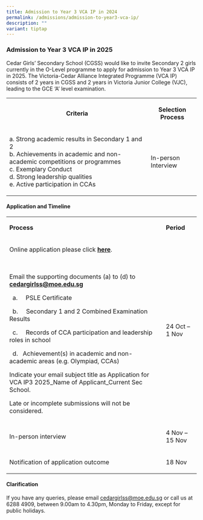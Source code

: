 ```yaml
---
title: Admission to Year 3 VCA IP in 2024
permalink: /admissions/admission-to-year3-vca-ip/
description: ""
variant: tiptap
---
```

<h3>Admission to Year 3 VCA IP in 2025</h3>
<p>Cedar Girls’ Secondary School (CGSS) would like to invite Secondary 2
girls currently in the O-Level programme to apply for admission to Year
3 VCA IP in 2025. The Victoria-Cedar Alliance Integrated Programme (VCA
IP) consists of 2 years in CGSS and 2 years in Victoria Junior College
(VJC), leading to the GCE ‘A’ level examination.</p>
<table style="minWidth: 50px">
<colgroup>
<col>
<col>
</colgroup>
<tbody>
<tr>
<th rowspan="1" colspan="1">
<p>Criteria</p>
</th>
<th rowspan="1" colspan="1">
<p>Selection Process</p>
</th>
</tr>
<tr>
<td rowspan="1" colspan="1">
<p>a. Strong academic results in Secondary 1 and 2
<br>b. Achievements in academic and non-academic competitions or programmes
<br>c. Exemplary Conduct
<br>d. Strong leadership qualities
<br>e. Active participation in CCAs
<br>
</p>
</td>
<td rowspan="1" colspan="1">
<p>In-person Interview</p>
</td>
</tr>
</tbody>
</table>
<h4>Application and Timeline</h4>
<table style="minWidth: 50px">
<colgroup>
<col>
<col>
</colgroup>
<tbody>
<tr>
<td rowspan="1" colspan="1">
<p><strong>Process</strong>
</p>
</td>
<td rowspan="1" colspan="1">
<p><strong>Period</strong>
</p>
</td>
</tr>
<tr>
<td rowspan="1" colspan="1">
<p>Online application please click <strong><a href="https://go.gov.sg/vcaip" rel="noopener nofollow" target="_blank">here</a></strong>.</p>
<p>&nbsp;</p>
<p>Email the supporting documents (a) to (d) to <strong><a href="mailto:cedargirlss@moe.edu.sg" rel="noopener noreferrer nofollow" target="_blank">cedargirlss@moe.edu.sg</a></strong>
</p>
<p>&nbsp; a.&nbsp;&nbsp;&nbsp;&nbsp; PSLE Certificate</p>
<p>&nbsp; b.&nbsp;&nbsp;&nbsp;&nbsp; Secondary 1 and 2 Combined Examination
Results</p>
<p>&nbsp; c.&nbsp;&nbsp;&nbsp;&nbsp; Records of CCA participation and leadership
roles in school</p>
<p>&nbsp; d.&nbsp;&nbsp;&nbsp;Achievement(s) in academic and non-academic
areas (e.g. Olympiad, CCAs)</p>
<p></p>
<p>Indicate your email subject title as Application for VCA IP3 2025_Name
of Applicant_Current Sec School.</p>
<p></p>
<p>Late or incomplete submissions will not be considered.</p>
</td>
<td rowspan="1" colspan="1">
<p>24 Oct – 1 Nov</p>
</td>
</tr>
<tr>
<td rowspan="1" colspan="1">
<p>In-person interview</p>
</td>
<td rowspan="1" colspan="1">
<p>4 Nov – 15 Nov</p>
</td>
</tr>
<tr>
<td rowspan="1" colspan="1">
<p>Notification of application outcome</p>
</td>
<td rowspan="1" colspan="1">
<p>18 Nov</p>
</td>
</tr>
</tbody>
</table>
<h4>Clarification</h4>
<p>If you have any queries, please email&nbsp;<a href="mailto:cedargirlss@moe.edu.sg" rel="noopener noreferrer nofollow" target="_blank">cedargirlss@moe.edu.sg</a>&nbsp;or
call us at 6288 4909, between 9.00am to 4.30pm, Monday to Friday, except
for public holidays.</p>